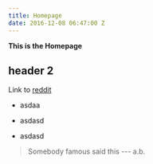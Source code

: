 ```yaml
---
title: Homepage
date: 2016-12-08 06:47:00 Z
---
```


**This is the Homepage**

## header 2

Link to [reddit](http://www.reddit.com)

* asdaa

* asdasd

* asdasd

> Somebody famous said this --- a.b. 